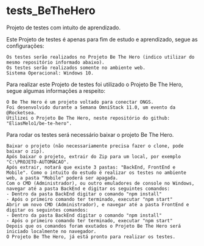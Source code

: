 # tests_BeTheHero
Projeto de testes com intuito de aprendizado.

Este Projeto de testes é apenas para fim de estudo e aprendizado, segue as configurações:
	
	Os testes serão realizados no Projeto Be The Hero (indico utilizar do mesmo repositório informado abaixo).
	Os testes serão realizados somente no ambiente web.
	Sistema Operacional: Windows 10.




Para realizar este Projeto de testes foi utilizado o Projeto Be The Hero, segue algumas informações a respeito:
	
	O Be The Hero é um projeto voltado para conectar ONGS. 
	Foi desenvolvido durante a Semana OmniStack 11.0, um evento da @Rocketsea.
	Utilizei o Projeto Be The Hero, neste repositório do github: "EliasMelo1/be-te-hero".


Para rodar os testes será necessário baixar o projeto Be The Hero.
	
	Baixar o projeto (não necessariamente precisa fazer o clone, pode baixar o zip).
	Após baixar o projeto, extrair do Zip para um local, por exemplo "C:\PROJETO-AUTOMACAO".
	Após extrair, notará que existe 3 pastas: "BackEnd, FrontEnd e Mobile". Como o intuito do estudo é realizar os testes no ambiente web, a pasta "Mobile" poderá ser apagada.
	Com o CMD (Administrador), ou outro emuladores de console no Windows, navegar até a pasta BackEnd e digitar os seguintes comandos:
	- Dentro da pasta BackEnd digitar o comando "npm install"
	- Após o primeiro comando ter terminado, executar "npm start" 
	Abrir um novo CMD (Administrador), e navegar até a pasta FrontEnd e digitar os seguintes comandos:
	- Dentro da pasta BackEnd digitar o comando "npm install"
	- Após o primeiro comando ter terminado, executar "npm start" 
	Depois que os comandos foram exutados o Projeto Be The Hero será iniciado localmente no navegador.
	O Projeto Be The Hero, já está pronto para realizar os testes. 